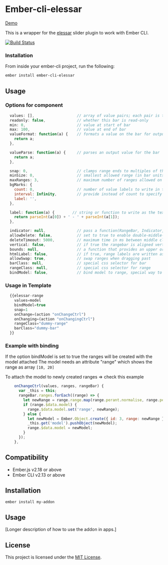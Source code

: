 # Ember-cli-elessar

[Demo](http://ejthan.github.io/ember-cli-elessar/)

This is a wrapper for the [elessar](https://github.com/quarterto/Elessar) slider plugin to work with Ember CLI.

[![Build Status](https://travis-ci.org/ejthan/ember-cli-elessar.svg)](https://travis-ci.org/ejthan/ember-cli-elessar)

### Installation

From inside your ember-cli project, run the following:

```bash
ember install ember-cli-elessar
```

## Usage

### Options for component

```javascript
  values: [],                   // array of value pairs; each pair is the min and max of the range it creates
  readonly: false,              // whether this bar is read-only
  min: 0,                       // value at start of bar
  max: 100,                     // value at end of bar
  valueFormat: function(a) {    // formats a value on the bar for output
    return a;
  },

  valueParse: function(a) {     // parses an output value for the bar
    return a;
  },

  snap: 0,                      // clamps range ends to multiples of this value (in bar units)
  minSize: 0,                   // smallest allowed range (in bar units)
  maxRanges: 3,                 // maximum number of ranges allowed on the bar
  bgMarks: {
    count: 0,                   // number of value labels to write in the background of the bar
    interval: Infinity,         // provide instead of count to specify the space between labels
    label: '',
  },

  label: function(a) {        // string or function to write as the text of a label. functions are called with normalised values.
    return parseInt(a[0]) + ' - ' + parseInt(a[1]);
  },

  indicator: null,              // pass a function(RangeBar, Indicator, Function?) Value to calculate where to put a current indicator, calling the function whenever you want the position to be recalculated
  allowDelete: false,           // set to true to enable double-middle-click-to-delete
  deleteTimeout: 5000,          // maximum time in ms between middle clicks
  vertical: false,              // if true the rangebar is aligned vertically, and given the class elessar-vertical
  bounds: null,                 // a function that provides an upper or lower bound when a range is being dragged. call with the range that is being moved, should return an object with an upper or lower key
  htmlLabel: false,             // if true, range labels are written as html
  allowSwap: true,              // swap ranges when dragging past
  barClass: null,               // special css selector for bar
  rangeClass: null,             // special css selector for range
  bindModel: false,             // bind model to range, special way to add ranges (manual)
```

### Usage in Template

```javascript
  {{elessar-range
    values=model
    bindModel=true
    snap=1
    onChange=(action "onChangeCtrl")
    onChanging=(action "onChangingCtrl")
    rangeClass="dummy-range"
    barClass="dummy-bar"
  }}
```

### Example with binding

If the option bindModel is set to true the ranges will be created with the model attached
The model needs an attribute "range" which shows the range as array `[10, 20]`

To attach the model to newly created ranges => check this example
```javascript
    onChangeCtrl(values, ranges, rangeBar) {
      var _this = this;
      rangeBar.ranges.forEach((range) => {
        let newRange = range.range.map(range.perant.normalise, range.perant);
        if (range.$data.model) {
          range.$data.model.set('range', newRange);
        } else {
          let newModel = Ember.Object.create({ id: 3, range: newRange });
          _this.get('model').pushObject(newModel);
          range.$data.model = newModel;
        }
      });
    },
```


Compatibility
------------------------------------------------------------------------------

* Ember.js v2.18 or above
* Ember CLI v2.13 or above


Installation
------------------------------------------------------------------------------

```
ember install my-addon
```


Usage
------------------------------------------------------------------------------

[Longer description of how to use the addon in apps.]


License
------------------------------------------------------------------------------

This project is licensed under the [MIT License](LICENSE.md).
